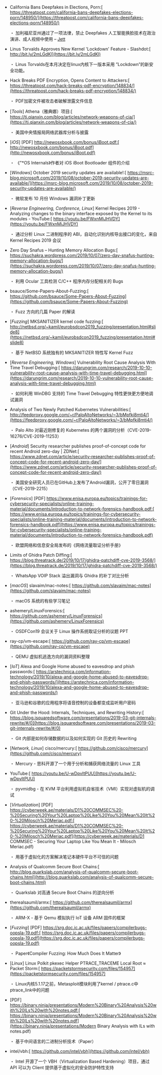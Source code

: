 * California Bans Deepfakes in Elections, Porn:[
  https://threatpost.com/california-bans-deepfakes-elections-porn/148950/](https://threatpost.com/california-bans-deepfakes-elections-porn/148950/)

  ・ 加利福尼亚州通过了一项法律，禁止 Deepfakes 人工智能换脸技术在政治演讲、成人视频中使用 – [Jett](https://sec.today/user/8b825634-50dd-43e3-a401-88096c2f8709/pushes/)

* Linus Torvalds Approves New Kernel 'Lockdown' Feature - Slashdot:[
  http://bit.ly/2mLGdKl](https://bit.ly/2mLGdKl)

  ・ Linus Torvalds在本月决定在linux内核下一版本采用 ”Lockdown”的新安全功能。

* Hack Breaks PDF Encryption, Opens Content to Attackers:[
  https://threatpost.com/hack-breaks-pdf-encryption/148834/](https://threatpost.com/hack-breaks-pdf-encryption/148834/)

  ・ PDF加密文件被攻击者破解泄露文件信息

* [*Tools*] Athena（雅典娜）项目:[
  https://ti.qianxin.com/blog/articles/network-weapons-of-cia/](https://ti.qianxin.com/blog/articles/network-weapons-of-cia/)

  ・ 美国中央情报局网络武器库分析与披露 

* [*iOS*] [PDF] http://newosxbook.com/bonus/iBoot.pdf:[
  http://newosxbook.com/bonus/iBoot.pdf](http://newosxbook.com/bonus/iBoot.pdf)

  ・ 《"*OS Internals》作者对 iOS iBoot Bootloader 组件的介绍

* [*Windows*] October 2019 security updates are available!:[
  https://msrc-blog.microsoft.com/2019/10/08/october-2019-security-updates-are-available/](https://msrc-blog.microsoft.com/2019/10/08/october-2019-security-updates-are-available/)

  ・ 微软发布 10 月份 Windows 漏洞补丁更新

* [*Reverse Engineering, Conference, Linux*] Kernel Recipes 2019 - Analyzing changes to the binary interface exposed by the Kernel to its modules - YouTube:[
  https://youtu.be/FWxnMiJHVDY](https://youtu.be/FWxnMiJHVDY)

  ・ 通过分析 Linux 二进制程序的 ABI，自动化识别内核导出接口的变化，来自 Kernel Recipes 2019 会议

* Zero Day Snafus – Hunting Memory Allocation Bugs:[
  https://suchakra.wordpress.com/2019/10/07/zero-day-snafus-hunting-memory-allocation-bugs/](https://suchakra.wordpress.com/2019/10/07/zero-day-snafus-hunting-memory-allocation-bugs/)

  ・ 利用 Ocular 工具检测 C/C++ 程序内存分配相关的 Bugs

* bsauce/Some-Papers-About-Fuzzing:[
  https://github.com/bsauce/Some-Papers-About-Fuzzing](https://github.com/bsauce/Some-Papers-About-Fuzzing)

  ・ Fuzz 方向的几篇 Paper 的解读

* [*Fuzzing*] MKSANITIZER kernel code fuzzing:[
  http://netbsd.org/~kamil/eurobsdcon2019_fuzzing/presentation.html#slide8](https://netbsd.org/~kamil/eurobsdcon2019_fuzzing/presentation.html#slide8)

  ・ 基于 NetBSD 系统独有的 MKSANITIZER 特性写 Kernel Fuzz 

* [*Reverse Engineering, Windows*] Vulnerability Root Cause Analysis With Time Travel Debugging:[
  https://darungrim.com/research/2019-10-10-vulnerability-root-cause-analysis-with-time-travel-debugging.html](https://darungrim.com/research/2019-10-10-vulnerability-root-cause-analysis-with-time-travel-debugging.html)

  ・ 如何利用 WinDBG 支持的 Time Travel Debugging 特性更快更方便地调试漏洞

* Analysis of Two Newly Patched Kubernetes Vulnerabilities:[
  http://feedproxy.google.com/~r/PaloAltoNetworks/~3/bMpfki8mti4/](https://feedproxy.google.com/~r/PaloAltoNetworks/~3/bMpfki8mti4/)

  ・ Palo Alto 对最近刚修复的 Kubernetes 的两个漏洞的分析（CVE-2019-16276/CVE-2019-11253）

* [*Android*] Security researcher publishes proof-of-concept code for recent Android zero-day | ZDNet:[
  https://www.zdnet.com/article/security-researcher-publishes-proof-of-concept-code-for-recent-android-zero-day/](https://www.zdnet.com/article/security-researcher-publishes-proof-of-concept-code-for-recent-android-zero-day/)

  ・ 美国安全研究人员已在GitHub上发布了Android漏洞，公开了零日漏洞（CVE-2019-2215）

* [*Forensics*] [PDF] https://www.enisa.europa.eu/topics/trainings-for-cybersecurity-specialists/online-training-material/documents/introduction-to-network-forensics-handbook.pdf:[
  https://www.enisa.europa.eu/topics/trainings-for-cybersecurity-specialists/online-training-material/documents/introduction-to-network-forensics-handbook.pdf](https://www.enisa.europa.eu/topics/trainings-for-cybersecurity-specialists/online-training-material/documents/introduction-to-network-forensics-handbook.pdf)

  ・ 欧盟网络和信息安全局发布的《网络流量取证分析手册》

* Limits of Ghidra Patch Diffing:[
  https://blog.threatrack.de/2019/10/17/ghidra-patchdiff-cve-2019-3568/](https://blog.threatrack.de/2019/10/17/ghidra-patchdiff-cve-2019-3568/)

  ・ WhatsApp VOIP Stack 溢出漏洞与 Ghidra 的补丁对比分析

* [*macOS*] slavaim/mac-notes:[
  https://github.com/slavaim/mac-notes](https://github.com/slavaim/mac-notes)

  ・ macOS 系统的有些学习笔记

* ashemery/LinuxForensics:[
  https://github.com/ashemery/LinuxForensics](https://github.com/ashemery/LinuxForensics)

  ・ OSDFCon19 会议关于 Linux 操作系统取证分析的议题 PPT

* ray-cp/vm-escape:[
  https://github.com/ray-cp/vm-escape](https://github.com/ray-cp/vm-escape)

  ・ QEMU 虚拟机逃逸方向的漏洞资料整理

* [*IoT*] Alexa and Google Home abused to eavesdrop and phish passwords:[
  https://arstechnica.com/information-technology/2019/10/alexa-and-google-home-abused-to-eavesdrop-and-phish-passwords/](https://arstechnica.com/information-technology/2019/10/alexa-and-google-home-abused-to-eavesdrop-and-phish-passwords/)

  ・ 亚马逊和谷歌的应用程序将语音控制的设备都变成监听用户密码

* Git Under the Hood: Internals, Techniques, and Rewriting History:[
  https://blog.isquaredsoftware.com/presentations/2019-03-git-internals-rewrite/#/0](https://blog.isquaredsoftware.com/presentations/2019-03-git-internals-rewrite/#/0)

  ・ Git 内部是如何存储数据的以及如何实现的 Git 历史的 Rewriting

* [*Network, Linux*] cisco/mercury:[
  https://github.com/cisco/mercury](https://github.com/cisco/mercury)

  ・ Mercury - 思科开源了一个用于分析和捕获网络流量的 Linux 工具

* YouTube:[
  https://youtu.be/U-wDpvItPUU](https://youtu.be/U-wDpvItPUU)

  ・ pyvmidbg - 在 KVM 平台利用虚拟机自省技术（VMI）实现对虚拟机的调试

* [*Virtualization*] [PDF] https://cyberweek.ae/materials/D1%20COMMSEC%20-%20Securing%20Your%20Laptop%20Like%20You%20Mean%20It%20-%20Milosch%20Meriac.pdf:[
  https://cyberweek.ae/materials/D1%20COMMSEC%20-%20Securing%20Your%20Laptop%20Like%20You%20Mean%20It%20-%20Milosch%20Meriac.pdf](https://cyberweek.ae/materials/D1 COMMSEC - Securing Your Laptop Like You Mean It - Milosch Meriac.pdf)

  ・ 用基于虚拟化的方案解决笔记本硬件平台不可信的问题

* Analysis of Qualcomm Secure Boot Chains:[
  http://blog.quarkslab.com/analysis-of-qualcomm-secure-boot-chains.html](http://blog.quarkslab.com/analysis-of-qualcomm-secure-boot-chains.html)

  ・ Quarkslab 对高通 Secure Boot Chains 的逆向分析

* therealsaumil/armx:[
  https://github.com/therealsaumil/armx](https://github.com/therealsaumil/armx)

  ・ ARM-X - 基于 Qemu 模拟执行 IoT 设备 ARM 固件的框架

* [*Fuzzing*] [PDF] https://srg.doc.ic.ac.uk/files/papers/compilerbugs-oopsla-19.pdf:[
  https://srg.doc.ic.ac.uk/files/papers/compilerbugs-oopsla-19.pdf](https://srg.doc.ic.ac.uk/files/papers/compilerbugs-oopsla-19.pdf)

  ・ Paper《Compiler Fuzzing: How Much Does It Matter》

* [*Linux*] Linux Polkit pkexec Helper PTRACE_TRACEME Local Root ≈ Packet Storm:[
  https://packetstormsecurity.com/files/154957](https://packetstormsecurity.com/files/154957)

  ・ Linux内核5.1.17之前，Metasploit模块利用了kernel / ptrace.c中ptrace_link中的问题

* [PDF] https://binary.ninja/presentations/Modern%20Binary%20Analysis%20with%20ILs%20with%20notes.pdf:[
  https://binary.ninja/presentations/Modern%20Binary%20Analysis%20with%20ILs%20with%20notes.pdf](https://binary.ninja/presentations/Modern Binary Analysis with ILs with notes.pdf)

  ・ 基于中间语言的二进制分析技术（Paper）

* intel/vbh:[
  https://github.com/intel/vbh](https://github.com/intel/vbh)

  ・ Intel 开源了一个 VBH（Virtualization Based Hardening）项目，通过 API 可以为 Client 提供基于虚拟化的安全防护特性支持